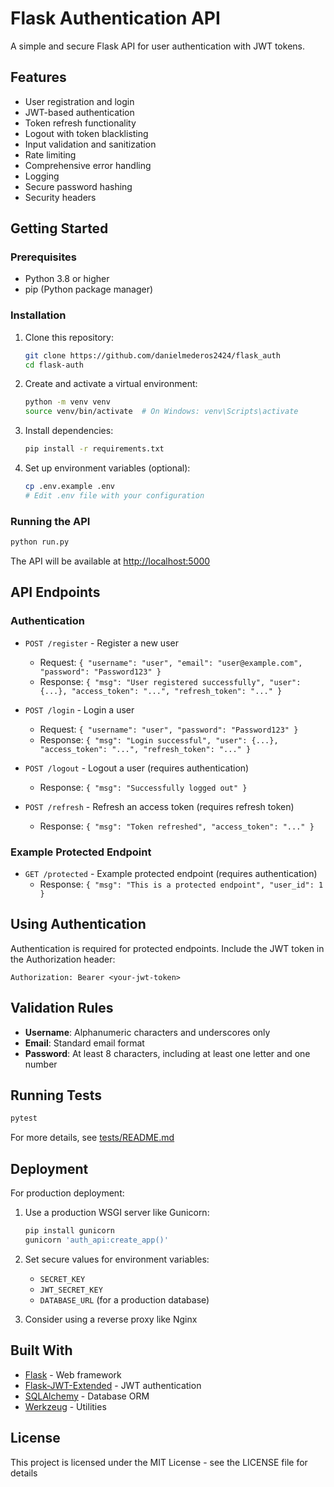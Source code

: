 # Flask Authentication API

A simple and secure Flask API for user authentication with JWT tokens.

## Features

- User registration and login
- JWT-based authentication
- Token refresh functionality
- Logout with token blacklisting
- Input validation and sanitization
- Rate limiting
- Comprehensive error handling
- Logging
- Secure password hashing
- Security headers

## Getting Started

### Prerequisites

- Python 3.8 or higher
- pip (Python package manager)

### Installation

1. Clone this repository:

   ```bash
   git clone https://github.com/danielmederos2424/flask_auth
   cd flask-auth
   ```

2. Create and activate a virtual environment:

   ```bash
   python -m venv venv
   source venv/bin/activate  # On Windows: venv\Scripts\activate
   ```

3. Install dependencies:

   ```bash
   pip install -r requirements.txt
   ```

4. Set up environment variables (optional):

   ```bash
   cp .env.example .env
   # Edit .env file with your configuration
   ```

### Running the API

```bash
python run.py
```

The API will be available at <http://localhost:5000>

## API Endpoints

### Authentication

- `POST /register` - Register a new user
  - Request: `{ "username": "user", "email": "user@example.com", "password": "Password123" }`
  - Response: `{ "msg": "User registered successfully", "user": {...}, "access_token": "...", "refresh_token": "..." }`

- `POST /login` - Login a user
  - Request: `{ "username": "user", "password": "Password123" }`
  - Response: `{ "msg": "Login successful", "user": {...}, "access_token": "...", "refresh_token": "..." }`

- `POST /logout` - Logout a user (requires authentication)
  - Response: `{ "msg": "Successfully logged out" }`

- `POST /refresh` - Refresh an access token (requires refresh token)
  - Response: `{ "msg": "Token refreshed", "access_token": "..." }`

### Example Protected Endpoint

- `GET /protected` - Example protected endpoint (requires authentication)
  - Response: `{ "msg": "This is a protected endpoint", "user_id": 1 }`

## Using Authentication

Authentication is required for protected endpoints. Include the JWT token in the Authorization header:

```http
Authorization: Bearer <your-jwt-token>
```

## Validation Rules

- **Username**: Alphanumeric characters and underscores only
- **Email**: Standard email format
- **Password**: At least 8 characters, including at least one letter and one number

## Running Tests

```bash
pytest
```

For more details, see [tests/README.md](tests/README.md)

## Deployment

For production deployment:

1. Use a production WSGI server like Gunicorn:

   ```bash
   pip install gunicorn
   gunicorn 'auth_api:create_app()'
   ```

2. Set secure values for environment variables:
   - `SECRET_KEY`
   - `JWT_SECRET_KEY`
   - `DATABASE_URL` (for a production database)

3. Consider using a reverse proxy like Nginx

## Built With

- [Flask](https://flask.palletsprojects.com/) - Web framework
- [Flask-JWT-Extended](https://flask-jwt-extended.readthedocs.io/) - JWT authentication
- [SQLAlchemy](https://www.sqlalchemy.org/) - Database ORM
- [Werkzeug](https://werkzeug.palletsprojects.com/) - Utilities

## License

This project is licensed under the MIT License - see the LICENSE file for details
